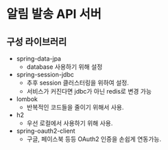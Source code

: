 # 알림 발송 API 서버

## 구성 라이브러리

* spring-data-jpa
  * database 사용하기 위해 설정
* spring-session-jdbc
  * 추후 session 클러스터링을 위하여 설정.
  * 서비스가 커진다면 jdbc가 아닌 redis로 변경 가능
* lombok
  * 반복적인 코드들을 줄이기 위해서 사용.
* h2
  * 우선 로컬에서 사용하기 위해 사용.
* spring-oauth2-client
  * 구글, 페이스북 등등 OAuth2 인증을 손쉽게 연동가능.

